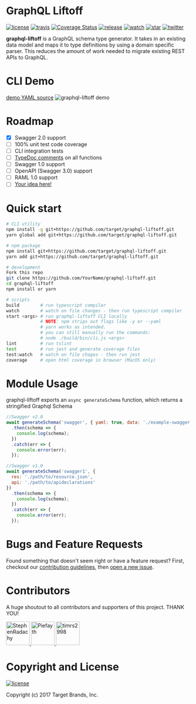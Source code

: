 # GraphQL Liftoff

[![license](https://img.shields.io/github/license/mashape/apistatus.svg)](LICENSE)
[![travis](https://travis-ci.org/target/graphql-liftoff.svg)](https://travis-ci.org/target/graphql-liftoff)
[![Coverage Status](https://coveralls.io/repos/github/target/graphql-liftoff/badge.svg?branch=master)](https://coveralls.io/github/target/graphql-liftoff?branch=master)
[![release](http://img.shields.io/github/release/target/graphql-liftoff.svg)](https://github.com/target/graphql-liftoff/releases/latest)
[![watch](https://img.shields.io/github/watchers/target/graphql-liftoff.svg?style=social)](https://github.com/target/graphql-liftoff/watchers)
[![star](https://img.shields.io/github/stars/target/graphql-liftoff.svg?style=social)](https://github.com/target/graphql-liftoff/stargazers)
[![twitter](https://img.shields.io/twitter/url/https/target/graphql-liftoff.svg?style=social)](https://twitter.com/intent/tweet?text=Check%20out%20graphql-liftoff!%20https://github.com/target/graphql-liftoff)

**graphql-liftoff** is a GraphQL schema type generator. It takes in an existing data model and maps it to type definitions by using a domain specific parser. This reduces the amount of work needed to migrate existing REST APIs to GraphQL.

# CLI Demo

[demo YAML source](https://github.com/OAI/OpenAPI-Specification/blob/db87315c2074ef69196dc0018335422dbfeb8a73/examples/v2.0/yaml/petstore.yaml)
![graphql-liftoff demo](resources/example.gif)

# Roadmap

- [x] Swagger 2.0 support
- [ ] 100% unit test code coverage
- [ ] CLI integration tests
- [ ] [TypeDoc comments](http://typedoc.org/guides/doccomments/) on all functions
- [ ] Swagger 1.0 support
- [ ] OpenAPI (Swagger 3.0) support
- [ ] RAML 1.0 support
- [ ] [Your idea here!](https://github.com/target/graphql-liftoff/issues/new/)

# Quick start

```sh
# CLI utility
npm install -g git+https://github.com/target/graphql-liftoff.git
yarn global add git+https://github.com/target/graphql-liftoff.git

# npm package
npm install git+https://github.com/target/graphql-liftoff.git
yarn add git+https://github.com/target/graphql-liftoff.git

# development
Fork this repo
git clone https://github.com/YourName/graphql-liftoff.git
cd graphql-liftoff
npm install or yarn

# scripts
build        # run typescript compiler
watch        # watch on file changes - then run typescript compiler
start <args> # run graphql-liftoff CLI locally
             # NOTE: npm strips out flags like -y or --yaml
             # yarn works as intended.
             # you can still manually run the commands:
             # node ./build/bin/cli.js <args>
lint         # run tslint
test         # run jest and generate coverage files
test:watch   # watch on file chages - then run jest
coverage     # open html coverage in browser (MacOS only)
```

# Module Usage

graphql-liftoff exports an `async generateSchema` function, which returns a stringified Graphql Schema

```javascript
//Swagger v2.0
await generateSchema('swagger', { yaml: true, data: './example-swagger.yaml' })
  .then(schema => {
    console.log(schema);
  })
  .catch(err => {
    console.error(err);
  });

//Swagger v1.0
await generateSchema('swagger1', {
  res: './path/to/resource.json',
  api: './path/to/apideclarations'
})
  .then(schema => {
    console.log(schema);
  })
  .catch(err => {
    console.error(err);
  });
```

# Bugs and Feature Requests

Found something that doesn't seem right or have a feature request? First, checkout our [contribution guidelines](CONTRIBUTING.md), then [open a new issue](https://github.com/target/graphql-liftoff/issues/new/).

# Contributors

A huge shoutout to all contributors and supporters of this project. THANK YOU!

<a href="https://github.com/StephenRadachy/" target="_blank">
  <img src="https://github.com/StephenRadachy.png?size=64" width="64" height="64" alt="StephenRadachy">
</a>
<a href="https://github.com/Piefayth/" target="_blank">
  <img src="https://github.com/Piefayth.png?size=64" width="64" height="64" alt="Piefayth">
</a>
<a href="https://github.com/timrs2998/" target="_blank">
  <img src="https://github.com/timrs2998.png?size=64" width="64" height="64" alt="timrs2998">
</a>

# Copyright and License

[![license](https://img.shields.io/github/license/mashape/apistatus.svg)](LICENSE)

Copyright (c) 2017 Target Brands, Inc.
